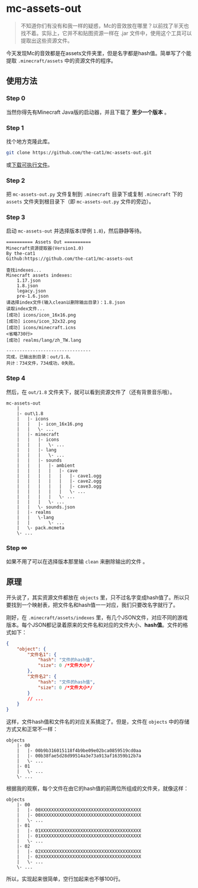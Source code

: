 # mc-assets-out
> 不知道你们有没有和我一样的疑惑，Mc的音效放在哪里？以前找了半天也找不着。实际上，它并不和贴图资源一样在 .jar 文件中，使用这个工具可以提取出这些资源文件。

今天发现Mc的音效都是在assets文件夹里，但是名字都是hash值。简单写了个能提取 `.minecraft/assets` 中的资源文件的程序。

## 使用方法
### Step 0
当然你得先有Minecraft Java版的启动器，并且下载了 **至少一个版本** 。

### Step 1
找个地方克隆此库。

```bash
git clone https://github.com/the-cat1/mc-assets-out.git
```

或[下载可执行文件](https://github.com/the-cat1/mc-assets-out/releases)。

### Step 2
把 `mc-assets-out.py` 文件复制到 `.minecraft` 目录下或复制 `.minecraft` 下的 `assets` 文件夹到根目录下（即 `mc-assets-out.py` 文件的旁边）。

### Step 3
启动 `mc-assets-out` 并选择版本(举例 `1.8`)，然后静静等待。

```
========== Assets Out ==========
Minecraft资源提取器(Version1.0)
By the-cat1
Github:https://github.com/the-cat1/mc-assets-out

查找indexes...
Minecraft assets indexes:
    1.17.json
    1.8.json
    legacy.json
    pre-1.6.json
请选择index文件(输入clean以删除输出目录)：1.8.json
读取index文件...
[成功] icons/icon_16x16.png
[成功] icons/icon_32x32.png
[成功] icons/minecraft.icns
<省略730行>
[成功] realms/lang/zh_TW.lang

--------------------------------
完成，已输出到目录：out/1.8。
共计：734文件，734成功，0失败。
```

### Step 4
然后，在 `out/1.8` 文件夹下，就可以看到资源文件了（还有背景音乐哦）。

```
mc-assets-out
    |
    |- out\1.8
    |   |- icons
    |   |   |- icon_16x16.png
    |   |   \- ...
    |   |- minecraft
    |   |   |- icons
    |   |   |   \- ...
    |   |   |- lang
    |   |   |   \- ...
    |   |   |- sounds
    |   |   |   |- ambient
    |   |   |   |   |- cave
    |   |   |   |   |   |- cave1.ogg
    |   |   |   |   |   |- cave2.ogg
    |   |   |   |   |   |- cave3.ogg
    |   |   |   |   |   \- ...
    |   |   |   |   \- ...
    |   |   |   \- ...
    |   |   \- sounds.json
    |   |- realms
    |   |   \-lang
    |   |       \- ...
    |   \- pack.mcmeta
    \- ...
```

### Step ∞
如果不用了可以在选择版本那里输 `clean` 来删除输出的文件 。

## 原理
开头说了，其实资源文件都放在 `objects` 里，只不过名字变成hash值了。所以只要找到一个映射表，把文件名和hash值一一对应，我们只要改名字就行了。

刚好，在 `.minecraft/assets/indexes` 里，有几个JSON文件，对应不同的游戏版本。每个JSON都记录着原来的文件名和对应的文件大小、**hash值**。文件的格式如下：

```json
{
    "object": {
        "文件名1": {
            "hash": "文件的hash值",
            "size": 0 /*文件大小*/
        },
        "文件名2": {
            "hash": "文件的hash值",
            "size": 0 /*文件大小*/
        }
        // ...
    }
}
```

这样，文件hash值和文件名的对应关系搞定了。但是，文件在 `objects` 中的存储方式又和正常不一样：

```
objects
    |- 00
    |   |- 00b9b316015118f4b9be09e02bca0859519cd0aa
    |   |- 00b38fae5d28d99514a3e73a913af16359b12b7a
    |   \- ...
    |- 01
    |   \- ...
    \- ...
```

根据我的观察，每个文件在由它的hash值的前两位所组成的文件夹，就像这样：

```
objects
    |- 00
    |   |- 00XXXXXXXXXXXXXXXXXXXXXXXXXXXXXXXXXXXXXX
    |   |- 00XXXXXXXXXXXXXXXXXXXXXXXXXXXXXXXXXXXXXX
    |   \- ...
    |- 01
    |   |- 01XXXXXXXXXXXXXXXXXXXXXXXXXXXXXXXXXXXXXX
    |   |- 01XXXXXXXXXXXXXXXXXXXXXXXXXXXXXXXXXXXXXX
    |   \- ...
    |- 02
    |   |- 02XXXXXXXXXXXXXXXXXXXXXXXXXXXXXXXXXXXXXX
    |   |- 02XXXXXXXXXXXXXXXXXXXXXXXXXXXXXXXXXXXXXX
    |   \- ...
    \- ...
```

所以，实现起来很简单，空行加起来也不够100行。

